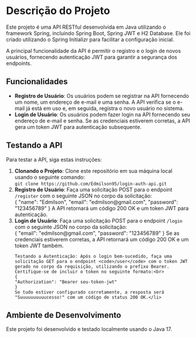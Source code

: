 <h1>Descrição do Projeto</h1>

<p>Este projeto é uma API RESTful desenvolvida em Java utilizando o framework Spring, incluindo Spring Boot, Spring JWT e H2 Database. Ele foi criado utilizando o Spring Initializr para facilitar a configuração inicial.</p>

<p>A principal funcionalidade da API é permitir o registro e o login de novos usuários, fornecendo autenticação JWT para garantir a segurança dos endpoints.</p>

<h2>Funcionalidades</h2>

<ul>
  <li><strong>Registro de Usuário</strong>: Os usuários podem se registrar na API fornecendo um nome, um endereço de e-mail e uma senha. A API verifica se o e-mail já está em uso e, em seguida, registra o novo usuário no sistema.</li>
  
  <li><strong>Login de Usuário</strong>: Os usuários podem fazer login na API fornecendo seu endereço de e-mail e senha. Se as credenciais estiverem corretas, a API gera um token JWT para autenticação subsequente.</li>
</ul>

<h2>Testando a API</h2>

<p>Para testar a API, siga estas instruções:</p>

<ol>
  <li><strong>Clonando o Projeto</strong>: Clone este repositório em sua máquina local usando o seguinte comando:<br>
    <code>git clone https://github.com/Edmilson95/login-auth-api.git</code></li>
  
  <li><strong>Registro de Usuário</strong>: Faça uma solicitação POST para o endpoint <code>/register</code> com o seguinte JSON no corpo da solicitação:<br>
    {
    "name": "Edmilson",
    "email": "edmilson@gmail.com",
    "password": "123456789"
    }
    A API retornará um código 200 OK e um token JWT para autenticação.</li>
  
  <li><strong>Login de Usuário</strong>: Faça uma solicitação POST para o endpoint <code>/login</code> com o seguinte JSON no corpo da solicitação:<br>
    {
    "email": "edmilson@gmail.com",
    "password": "123456789"
    }
    Se as credenciais estiverem corretas, a API retornará um código 200 OK e um token JWT também.</li>
    
    Testando a Autenticação: Após o login bem-sucedido, faça uma solicitação GET para o endpoint <code>/user</code> com o token JWT gerado no corpo da requisição, utilizando o prefixo Bearer. Certifique-se de incluir o token no seguinte formato:<br>
    {
    "Authorization": "Bearer seu-token-jwt"
    }
    Se tudo estiver configurado corretamente, a resposta será "Suuuuuuuuuucesso!" com um código de status 200 OK.</li>   
</ol>

<h2>Ambiente de Desenvolvimento</h2>

<p>Este projeto foi desenvolvido e testado localmente usando o Java 17.</p>
